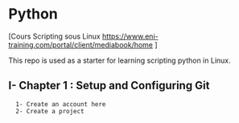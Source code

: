 # Python
[Cours Scripting sous Linux https://www.eni-training.com/portal/client/mediabook/home ]

This repo is used as a starter for learning scripting python in Linux.


## I- Chapter 1 : Setup and Configuring Git

      1- Create an account here
      2- Create a project
      
